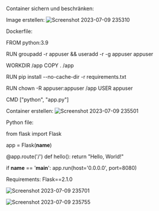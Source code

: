 Container sichern und beschränken:

Image erstellen:
![Screenshot 2023-07-09 235310](https://github.com/norawrld/M300-Services/assets/87812697/aab9bce7-093e-4cb1-bc5b-728f31c1b623)

Dockerfile:

FROM python:3.9

RUN groupadd -r appuser && useradd -r -g appuser appuser

WORKDIR /app
COPY . /app

RUN pip install --no-cache-dir -r requirements.txt

RUN chown -R appuser:appuser /app
USER appuser

CMD ["python", "app.py"]

Container erstellen:
![Screenshot 2023-07-09 235501](https://github.com/norawrld/M300-Services/assets/87812697/ebb60fe1-b327-4bae-a28c-b008ed54280d)

Python file:

from flask import Flask

app = Flask(__name__)

@app.route('/')
def hello():
    return "Hello, World!"

if __name__ == '__main__':
    app.run(host='0.0.0.0', port=8080)

Requirements:
Flask==2.1.0

![Screenshot 2023-07-09 235701](https://github.com/norawrld/M300-Services/assets/87812697/8e7f9cd5-e76e-44fa-a2f7-fde89944f53d)

![Screenshot 2023-07-09 235755](https://github.com/norawrld/M300-Services/assets/87812697/744e9adf-7d05-46ad-a212-5b126c3cadcf)


